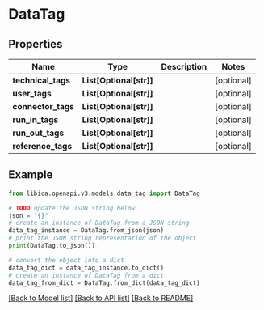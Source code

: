 # DataTag


## Properties

Name | Type | Description | Notes
------------ | ------------- | ------------- | -------------
**technical_tags** | **List[Optional[str]]** |  | [optional] 
**user_tags** | **List[Optional[str]]** |  | [optional] 
**connector_tags** | **List[Optional[str]]** |  | [optional] 
**run_in_tags** | **List[Optional[str]]** |  | [optional] 
**run_out_tags** | **List[Optional[str]]** |  | [optional] 
**reference_tags** | **List[Optional[str]]** |  | [optional] 

## Example

```python
from libica.openapi.v3.models.data_tag import DataTag

# TODO update the JSON string below
json = "{}"
# create an instance of DataTag from a JSON string
data_tag_instance = DataTag.from_json(json)
# print the JSON string representation of the object
print(DataTag.to_json())

# convert the object into a dict
data_tag_dict = data_tag_instance.to_dict()
# create an instance of DataTag from a dict
data_tag_from_dict = DataTag.from_dict(data_tag_dict)
```
[[Back to Model list]](../README.md#documentation-for-models) [[Back to API list]](../README.md#documentation-for-api-endpoints) [[Back to README]](../README.md)


